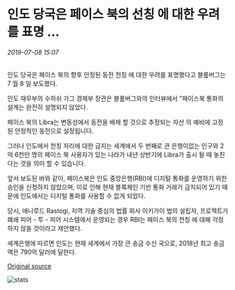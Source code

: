 # 인도 당국은 페이스 북의 선칭 에 대한 우려를 표명 ...

###### 2019-07-08 15:07

인도 당국은 페이스 북의 향후 안정된 동전 천칭 에 대한 우려를 표명했다고 블룸버그는 7 월 8 일 보도했다.

인도 재무부의 수하쉬 가그 경제부 장관은 블룸버그와의 인터뷰에서 "페이스북 통화의 설계는 완전히 설명되지 않았다.

페이스 북의 Libra는 변동성에서 동전을 배제 할 것으로 추정되는 자산 의 예비에 고정 된 안정적인 동전으로 설정됩니다.

그러나 인도에서 천칭 자리에 대한 금지는 세계에서 두 번째로 큰 은행이없는 인구와 2억 6천만 명의 페이스 북 사용자가 있는 나라가 내년 상반기에 Libra가 출시 될 때 놓친다는 것을 의미 할 수 있습니다.

앞서 보도된 바와 같이, 페이스북은 인도 중앙은행(RBI)에 디지털 통화를 운영하기 위한 승인을 신청하지 않았으며, 이로 인해 현재 블록체인 기반 통화 거래가 금지되어 있기 때문에 인도에서는 디지털 통화를 사용할 수 없게 되었다.

당시, 애니루드 Rastogi, 지역 기술 중심의 법률 회사 이키가이 법의 설립자, 프로젝트가 폐쇄 피어 - 투 - 피어 시스템에서 운영되는 경우 RBI는 페이스 북의 천칭 에 대해 걱정하지 않을 것이라고 제안했다.

세계은행에 따르면 인도는 현재 세계에서 가장 큰 송금 수신 국으로, 2018년 최고 송금액은 790억 달러에 달한다.

[Original source](https://cointelegraph.com/news/indian-authorities-express-concerns-over-facebooks-libra)

![stats](https://c.statcounter.com/11760860/0/a89fa40b/1/ "stats")